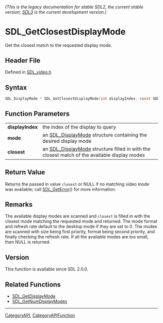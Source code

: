 ###### (This is the legacy documentation for stable SDL2, the current stable version; [SDL3](https://wiki.libsdl.org/SDL3/) is the current development version.)
# SDL_GetClosestDisplayMode

Get the closest match to the requested display mode.

## Header File

Defined in [SDL_video.h](https://github.com/libsdl-org/SDL/blob/SDL2/include/SDL_video.h)

## Syntax

```c
SDL_DisplayMode * SDL_GetClosestDisplayMode(int displayIndex, const SDL_DisplayMode * mode, SDL_DisplayMode * closest);

```

## Function Parameters

|                      |                                                                                                                 |
| -------------------- | --------------------------------------------------------------------------------------------------------------- |
| **displayIndex**     | the index of the display to query                                                                               |
| **mode**             | an [SDL_DisplayMode](SDL_DisplayMode) structure containing the desired display mode                             |
| **closest**          | an [SDL_DisplayMode](SDL_DisplayMode) structure filled in with the closest match of the available display modes |

## Return Value

Returns the passed in value `closest` or NULL if no matching video mode was
available; call [SDL_GetError](SDL_GetError)() for more information.

## Remarks

The available display modes are scanned and `closest` is filled in with the
closest mode matching the requested mode and returned. The mode format and
refresh rate default to the desktop mode if they are set to 0. The modes
are scanned with size being first priority, format being second priority,
and finally checking the refresh rate. If all the available modes are too
small, then NULL is returned.

## Version

This function is available since SDL 2.0.0.

## Related Functions

* [SDL_GetDisplayMode](SDL_GetDisplayMode)
* [SDL_GetNumDisplayModes](SDL_GetNumDisplayModes)

----
[CategoryAPI](CategoryAPI), [CategoryAPIFunction](CategoryAPIFunction)


